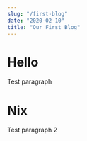 ```yaml
---
slug: "/first-blog"
date: "2020-02-10"
title: "Our First Blog"
---
```


# Hello

Test paragraph

# Nix

Test paragraph 2